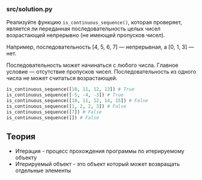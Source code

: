### src/solution.py

Реализуйте функцию `is_continuous_sequence()`, которая проверяет, является ли переданная последовательность целых чисел возрастающей непрерывно (не имеющей пропусков чисел).

Например, последовательность [4, 5, 6, 7] — непрерывная, а [0, 1, 3] — нет.

Последовательность может начинаться с любого числа. Главное условие — отсутствие пропусков чисел. Последовательность из одного числа не может считаться возрастающей.

```python
is_continuous_sequence([10, 11, 12, 13]) # True
is_continuous_sequence([-5, -4, -3]) # True
is_continuous_sequence([10, 11, 12, 14, 15]) # False
is_continuous_sequence([1, 2, 2, 3]) # False
is_continuous_sequence([7]) # False
is_continuous_sequence([]) # False
```

## Теория

- Итерация - процесс прохождения программы по итерируемому объекту
- Итерируемый объект - это объект который может возвращать отдельные элементы


